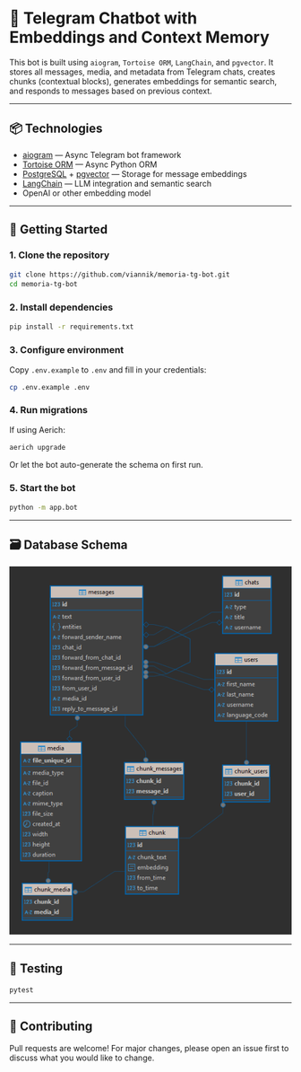 # 🧠 Telegram Chatbot with Embeddings and Context Memory

This bot is built using `aiogram`, `Tortoise ORM`, `LangChain`, and `pgvector`.
It stores all messages, media, and metadata from Telegram chats, creates chunks (contextual blocks), generates embeddings for semantic search, and responds to messages based on previous context.

---

## 📦 Technologies

- [aiogram](https://docs.aiogram.dev/) — Async Telegram bot framework
- [Tortoise ORM](https://tortoise-orm.readthedocs.io/) — Async Python ORM
- [PostgreSQL](https://www.postgresql.org/) + [pgvector](https://github.com/pgvector/pgvector) — Storage for message embeddings
- [LangChain](https://python.langchain.com/) — LLM integration and semantic search
- OpenAI or other embedding model

---


## 🚀 Getting Started

### 1. Clone the repository

```bash
git clone https://github.com/viannik/memoria-tg-bot.git
cd memoria-tg-bot
```

### 2. Install dependencies

```bash
pip install -r requirements.txt
```

### 3. Configure environment

Copy `.env.example` to `.env` and fill in your credentials:

```bash
cp .env.example .env
```

### 4. Run migrations

If using Aerich:

```bash
aerich upgrade
```

Or let the bot auto-generate the schema on first run.

### 5. Start the bot

```bash
python -m app.bot
```

---

## 🗃️ Database Schema

![Database schema diagram](assets/image.png)

---

## 🧪 Testing

```bash
pytest
```

---

## 🤝 Contributing

Pull requests are welcome! For major changes, please open an issue first to discuss what you would like to change.
